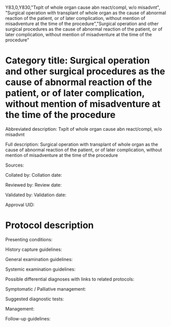 Y83,0,Y830,"Txplt of whole organ cause abn react/compl, w/o misadvnt", "Surgical operation with transplant of whole organ as the cause of abnormal reaction of the patient, or of later complication, without mention of misadventure at the time of the procedure","Surgical operation and other surgical procedures as the cause of abnormal reaction of the patient, or of later complication, without mention of misadventure at the time of the procedure"
# Category title: Surgical operation and other surgical procedures as the cause of abnormal reaction of the patient, or of later complication, without mention of misadventure at the time of the procedure

Abbreviated description: Txplt of whole organ cause abn react/compl, w/o misadvnt

Full description: Surgical operation with transplant of whole organ as the cause of abnormal reaction of the patient, or of later complication, without mention of misadventure at the time of the procedure

Sources:

Collated by:
Collation date:

Reviewed by:
Review date:

Validated by:
Validation date:

Approval UID:

# Protocol description

Presenting conditions:

History capture guidelines:

General examination guidelines:

Systemic examination guidelines:

Possible differential diagnoses with links to related protocols:

Symptomatic / Palliative management:

Suggested diagnostic tests:

Management:

Follow-up guidelines:
